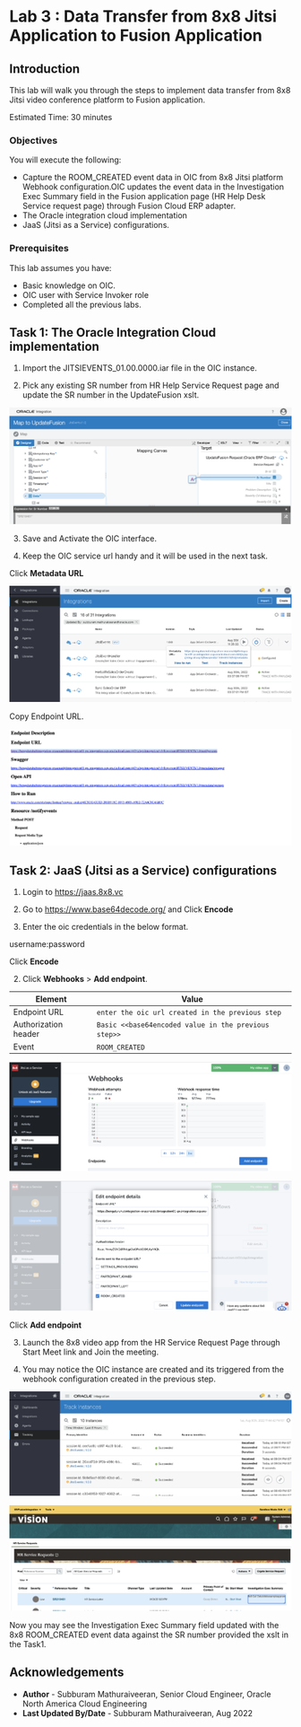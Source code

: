 # Lab 3 : Data Transfer from 8x8 Jitsi Application to Fusion Application

## Introduction

This lab will walk you through the steps to implement data transfer from 8x8 Jitsi video conference platform to Fusion application.

Estimated Time: 30 minutes

### Objectives

You will execute the following:

- Capture the ROOM_CREATED event data in OIC from 8x8 Jitsi platform Webhook configuration.OIC updates the event data in the
  Investigation Exec Summary field in the Fusion application page (HR Help Desk Service request page) through Fusion Cloud ERP
  adapter.
- The Oracle integration cloud implementation
- JaaS (Jitsi as a Service) configurations.

### Prerequisites
This lab assumes you have:

- Basic knowledge on OIC.
- OIC user with Service Invoker role
- Completed all the previous labs.


## Task 1: The Oracle Integration Cloud implementation

1. Import the JITSIEVENTS_01.00.0000.iar file in the OIC instance.

2. Pick any existing SR number from HR Help Service Request page and update the SR number in the UpdateFusion xslt.

 ![XSLT update](images/screenshot1.png)

3. Save and Activate the OIC interface.

4. Keep the OIC service url handy and it will be used in the next task.

 Click **Metadata URL**

  ![Get the endpoint url](images/screenshot2.png)

 Copy Endpoint URL.

 ![Get the endpoint url](images/screenshot3.png)

## Task 2: JaaS (Jitsi as a Service) configurations

1. Login to https://jaas.8x8.vc

2. Go to  https://www.base64decode.org/ and Click **Encode**

3. Enter the oic credentials in the below format.

  username:password

  Click **Encode**

2. Click **Webhooks** > **Add endpoint**.

 | **Element**        | **Value** |       
 | --- | ----------- |
 | Endpoint URL | `enter the oic url created in the previous step`   |
 | Authorization header  | `Basic <<base64encoded value in the previous step>>`|
 | Event | `ROOM_CREATED`|

![Webhook configuration](images/screenshot4.png)

![Endpoint url](images/screenshot5.png)

Click **Add endpoint**

3. Launch the 8x8 video app from the HR Service Request Page through Start Meet link and Join the meeting.

4. You may notice the OIC instance are created and its triggered from the webhook configuration created in the previous step.

![OIC instances](images/screenshot6.png)

![InvestigationExecSummary field](images/screenshot7.png)

Now you may see the Investigation Exec Summary field updated with the 8x8 ROOM_CREATED event data against the SR number provided the xslt in the Task1.

## Acknowledgements

* **Author** - Subburam Mathuraiveeran, Senior Cloud Engineer, Oracle North America Cloud Engineering
* **Last Updated By/Date** - Subburam Mathuraiveeran, Aug 2022
